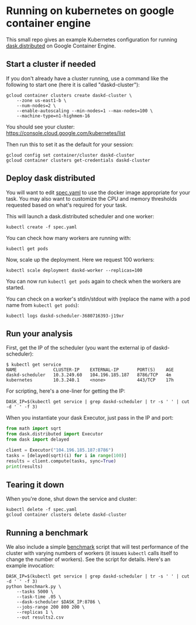 # Running on kubernetes on google container engine

This small repo gives an example Kubernetes configuration for running [dask.distributed](https://github.com/dask/distributed) on Google Container Engine.

## Start a cluster if needed

If you don't already have a cluster running, use a command like the following to start one (here it is called "daskd-cluster"):

```
gcloud container clusters create daskd-cluster \
    --zone us-east1-b \
    --num-nodes=2 \
    --enable-autoscaling --min-nodes=1 --max-nodes=100 \
    --machine-type=n1-highmem-16
```

You should see your cluster:
https://console.cloud.google.com/kubernetes/list

Then run this to set it as the default for your session:
```
gcloud config set container/cluster daskd-cluster
gcloud container clusters get-credentials daskd-cluster
```

## Deploy dask distributed

You will want to edit [spec.yaml](spec.yaml) to use the docker image appropriate for your task. You may also want to customize the CPU and memory thresholds requested based on what's required for your task.

This will launch a dask.distributed scheduler and one worker:

```
kubectl create -f spec.yaml
```

You can check how many workers are running with:

```
kubectl get pods
```

Now, scale up the deployment. Here we request 100 workers:

```
kubectl scale deployment daskd-worker --replicas=100
```

You can now run `kubectl get pods` again to check when the workers are started.

You can check on a worker's stdin/stdout with (replace the name with a pod name from `kubectl get pods`):

```
kubectl logs daskd-scheduler-3680716393-j19xr
```

## Run your analysis

First, get the IP of the scheduler (you want the external ip of daskd-scheduler):

```
$ kubectl get service
NAME              CLUSTER-IP    EXTERNAL-IP       PORT(S)    AGE
daskd-scheduler   10.3.249.60   104.196.185.187   8786/TCP   4m
kubernetes        10.3.240.1    <none>            443/TCP    17h
```

For scripting, here's a one-liner for getting the IP:
```
DASK_IP=$(kubectl get service | grep daskd-scheduler | tr -s ' ' | cut -d ' ' -f 3)
```

When you instantiate your dask Executor, just pass in the IP and port:

```python
from math import sqrt
from dask.distributed import Executor
from dask import delayed

client = Executor("104.196.185.187:8786")
tasks = [delayed(sqrt)(i) for i in range(100)]
results = client.compute(tasks, sync=True)
print(results)
```

## Tearing it down

When you're done, shut down the service and cluster:

```
kubectl delete -f spec.yaml
gcloud container clusters delete daskd-cluster
```

## Running a benchmark

We also include a simple [benchmark](benchmarking/benchmark.py) script that will test performance of the cluster with varying numbers of workers (it issues `kubectl` calls itself to change the number of workers). See the script for details. Here's an example invocation:

```
DASK_IP=$(kubectl get service | grep daskd-scheduler | tr -s ' ' | cut -d ' ' -f 3)
python benchmark.py \
    --tasks 5000 \
    --task-time .05 \
    --dask-scheduler $DASK_IP:8786 \
    --jobs-range 200 800 200 \
    --replicas 1 \
    --out results2.csv
```
